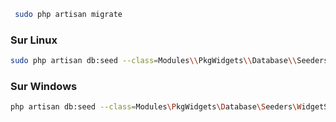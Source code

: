 


````bash
 sudo php artisan migrate
````
 


 ### Sur Linux

````bash
sudo php artisan db:seed --class=Modules\\PkgWidgets\\Database\\Seeders\\WidgetSeeder
````

### Sur Windows 

````bash
php artisan db:seed --class=Modules\PkgWidgets\Database\Seeders\WidgetSeeder
````
